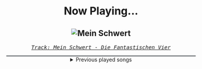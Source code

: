 <div align="center"> 
<h1>Now Playing...</h1>

![Mein Schwert](https://i.scdn.co/image/ab67616d00001e029e6501acda7e7fdb914a6d99)
--
_<samp><a href="https://open.spotify.com/track/5IG9jVdCKmulyMtbYgDpHi">Track: Mein Schwert - Die Fantastischen Vier</a></samp>_

<div style="border: 1px #4B5054 solid"></div>
<details>
  <summary>
    Previous played songs
  </summary>
  <table>
    <thead>
      <tr>
        <th>
          Artist
        </th>
        <th>
          Song
        </th>
        <th>
          Link
        </th>
      </tr>
    </thead>
    <tbody>
      <tr><td>Die Fantastischen Vier</td><td>Mein Schwert</td><td><a href="https://open.spotify.com/track/5IG9jVdCKmulyMtbYgDpHi">https://open.spotify.com/track/5IG9jVdCKmulyMtbYgDpHi</a></td></tr><tr><td>Breaking Benjamin</td><td>Here We Are</td><td><a href="https://open.spotify.com/track/7Bncv4ahH3qUJydCBzSwao">https://open.spotify.com/track/7Bncv4ahH3qUJydCBzSwao</a></td></tr><tr><td>Breaking Benjamin</td><td>So Cold - Remix</td><td><a href="https://open.spotify.com/track/4BJyt25nburVwbnESDeIc7">https://open.spotify.com/track/4BJyt25nburVwbnESDeIc7</a></td></tr><tr><td>Breaking Benjamin</td><td>Defeated</td><td><a href="https://open.spotify.com/track/500XjFuAZEBODSL6boVKbx">https://open.spotify.com/track/500XjFuAZEBODSL6boVKbx</a></td></tr><tr><td>Breaking Benjamin</td><td>Save Yourself</td><td><a href="https://open.spotify.com/track/2q1KVUPMs9unSAKHFAaQFg">https://open.spotify.com/track/2q1KVUPMs9unSAKHFAaQFg</a></td></tr><tr><td>Breaking Benjamin</td><td>Tourniquet</td><td><a href="https://open.spotify.com/track/5xgXG5BfCNO6KJrQOHKprg">https://open.spotify.com/track/5xgXG5BfCNO6KJrQOHKprg</a></td></tr><tr><td>Breaking Benjamin</td><td>Hopeless</td><td><a href="https://open.spotify.com/track/2c2UTSuyPbEmxWyTOMwjON">https://open.spotify.com/track/2c2UTSuyPbEmxWyTOMwjON</a></td></tr><tr><td>Breaking Benjamin</td><td>Hopeless</td><td><a href="https://open.spotify.com/track/2c2UTSuyPbEmxWyTOMwjON">https://open.spotify.com/track/2c2UTSuyPbEmxWyTOMwjON</a></td></tr><tr><td>Breaking Benjamin</td><td>Blood</td><td><a href="https://open.spotify.com/track/7gQ7DfSSc3b8e4cHtFnDxu">https://open.spotify.com/track/7gQ7DfSSc3b8e4cHtFnDxu</a></td></tr><tr><td>In This Moment</td><td>GODMODE</td><td><a href="https://open.spotify.com/track/6sGQs90yO4oM55a9y8Xav5">https://open.spotify.com/track/6sGQs90yO4oM55a9y8Xav5</a></td></tr><tr><td>Orbit Culture</td><td>Svartport</td><td><a href="https://open.spotify.com/track/6eNJQW8EAzuVh3ykFPsnwi">https://open.spotify.com/track/6eNJQW8EAzuVh3ykFPsnwi</a></td></tr><tr><td>Sabaton</td><td>Seven Pillars of Wisdom</td><td><a href="https://open.spotify.com/track/6kiASFX63DwJ7grwKG2HUX">https://open.spotify.com/track/6kiASFX63DwJ7grwKG2HUX</a></td></tr><tr><td>In Flames</td><td>Bleeding Out</td><td><a href="https://open.spotify.com/track/7EELaTWI71HMpGRRIutao9">https://open.spotify.com/track/7EELaTWI71HMpGRRIutao9</a></td></tr><tr><td>Kataklysm</td><td>Die as a King</td><td><a href="https://open.spotify.com/track/6rgDSAG5IWfKoOUcKHNX35">https://open.spotify.com/track/6rgDSAG5IWfKoOUcKHNX35</a></td></tr><tr><td>The Raven Age</td><td>Fleur De Lis</td><td><a href="https://open.spotify.com/track/4XOv6rpg0td5pPwlXLxnDS">https://open.spotify.com/track/4XOv6rpg0td5pPwlXLxnDS</a></td></tr><tr><td>Dynazty</td><td>Presence of Mind</td><td><a href="https://open.spotify.com/track/59S8Ygd3NlTfadqCyBiKDz">https://open.spotify.com/track/59S8Ygd3NlTfadqCyBiKDz</a></td></tr><tr><td>Equilibrium</td><td>Revolution</td><td><a href="https://open.spotify.com/track/6n8wurX64IhARH0P4YD7Av">https://open.spotify.com/track/6n8wurX64IhARH0P4YD7Av</a></td></tr><tr><td>Orbit Culture</td><td>Vultures of North</td><td><a href="https://open.spotify.com/track/5jMXpChApbHCf8a7PfEp6b">https://open.spotify.com/track/5jMXpChApbHCf8a7PfEp6b</a></td></tr><tr><td>Sabaton</td><td>The Unkillable Soldier</td><td><a href="https://open.spotify.com/track/1h98WxD3tsMfb4YlB2wBDS">https://open.spotify.com/track/1h98WxD3tsMfb4YlB2wBDS</a></td></tr><tr><td>Alpha Wolf</td><td>Haunter</td><td><a href="https://open.spotify.com/track/4TZGqnkUnh5HMj27rx4YaS">https://open.spotify.com/track/4TZGqnkUnh5HMj27rx4YaS</a></td></tr>
    </tbody>
  </table>
</details>

</div>
